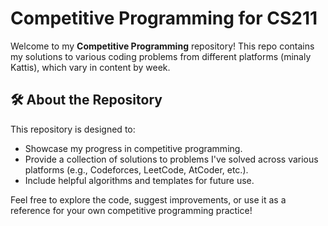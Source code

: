 # Competitive Programming for CS211

Welcome to my **Competitive Programming** repository! This repo contains my solutions to various coding problems from different platforms (minaly Kattis), which vary in content by week.

## 🛠️ About the Repository

This repository is designed to:

- Showcase my progress in competitive programming.
- Provide a collection of solutions to problems I've solved across various platforms (e.g., Codeforces, LeetCode, AtCoder, etc.).
- Include helpful algorithms and templates for future use.

Feel free to explore the code, suggest improvements, or use it as a reference for your own competitive programming practice!
